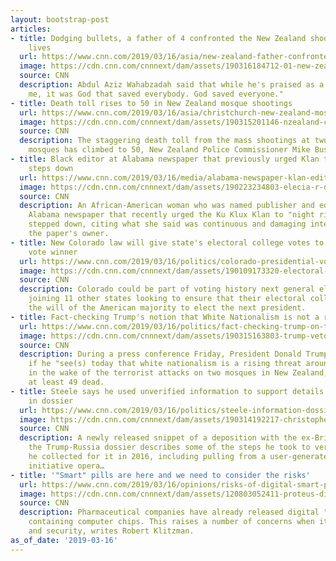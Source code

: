 ```yaml
---
layout: bootstrap-post
articles:
- title: Dodging bullets, a father of 4 confronted the New Zealand shooter and saved
    lives
  url: https://www.cnn.com/2019/03/16/asia/new-zealand-father-confronted-mosque-shooter/index.html
  image: https://cdn.cnn.com/cnnnext/dam/assets/190316184712-01-new-zealand-hero-super-tease.jpg
  source: CNN
  description: Abdul Aziz Wahabzadah said that while he's praised as a hero, "It wasn't
    me, it was God that saved everybody. God saved everyone."
- title: Death toll rises to 50 in New Zealand mosque shootings
  url: https://www.cnn.com/2019/03/16/asia/christchurch-new-zealand-mosque-shooting-latest/index.html
  image: https://cdn.cnn.com/cnnnext/dam/assets/190315201146-nzealand-crime-shooting-attack-mosque-super-tease.jpg
  source: CNN
  description: The staggering death toll from the mass shootings at two Christchurch
    mosques has climbed to 50, New Zealand Police Commissioner Mike Bush said.
- title: Black editor at Alabama newspaper that previously urged Klan to 'ride again'
    steps down
  url: https://www.cnn.com/2019/03/16/media/alabama-newspaper-klan-editor-resigns/index.html
  image: https://cdn.cnn.com/cnnnext/dam/assets/190223234803-elecia-r-dexter-super-tease.jpg
  source: CNN
  description: An African-American woman who was named publisher and editor of the
    Alabama newspaper that recently urged the Ku Klux Klan to "night ride again" has
    stepped down, citing what she said was continuous and damaging interference by
    the paper's owner.
- title: New Colorado law will give state's electoral college votes to national popular
    vote winner
  url: https://www.cnn.com/2019/03/16/politics/colorado-presidential-vote-electoral-college-law/index.html
  image: https://cdn.cnn.com/cnnnext/dam/assets/190109173320-electoral-college-super-tease.jpg
  source: CNN
  description: Colorado could be part of voting history next general election day,
    joining 11 other states looking to ensure that their electoral college votes echo
    the will of the American majority to elect the next president.
- title: Fact-checking Trump's notion that White Nationalism is not a rising threat
  url: https://www.cnn.com/2019/03/16/politics/fact-checking-trump-on-threat-of-white-nationalism/index.html
  image: https://cdn.cnn.com/cnnnext/dam/assets/190315163803-trump-veto-invasion-white-nationalism-02-super-tease.jpg
  source: CNN
  description: During a press conference Friday, President Donald Trump was asked
    if he "see(s) today that white nationalism is a rising threat around the world?"
    in the wake of the terrorist attacks on two mosques in New Zealand, which left
    at least 49 dead.
- title: Steele says he used unverified information to support details about web company
    in dossier
  url: https://www.cnn.com/2019/03/16/politics/steele-information-dossier/index.html
  image: https://cdn.cnn.com/cnnnext/dam/assets/190314192217-christopher-steele-file-super-tease.jpg
  source: CNN
  description: A newly released snippet of a deposition with the ex-British spy behind
    the Trump-Russia dossier describes some of the steps he took to verify information
    he collected for it in 2016, including pulling from a user-generated citizen journalism
    initiative opera…
- title: '"Smart" pills are here and we need to consider the risks'
  url: https://www.cnn.com/2019/03/16/opinions/risks-of-digital-smart-pills-klitzman/index.html
  image: https://cdn.cnn.com/cnnnext/dam/assets/120803052411-proteus-digital-health-story-top.jpg
  source: CNN
  description: Pharmaceutical companies have already released digital "smart" pills
    containing computer chips. This raises a number of concerns when it comes to privacy
    and security, writes Robert Klitzman.
as_of_date: '2019-03-16'
---
```


